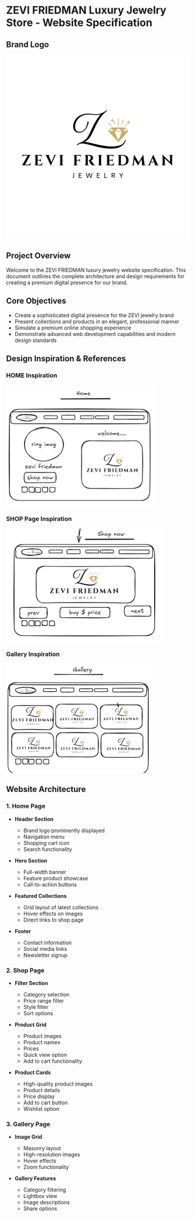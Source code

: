 # ZEVI FRIEDMAN Luxury Jewelry Store - Website Specification

## Brand Logo
![ZEVI FRIEDMAN Logo](/image/logo2.png)

## Project Overview
Welcome to the ZEVI FRIEDMAN luxury jewelry website specification. This document outlines the complete architecture and design requirements for creating a premium digital presence for our brand.

## Core Objectives
* Create a sophisticated digital presence for the ZEVI jewelry brand
* Present collections and products in an elegant, professional manner
* Simulate a premium online shopping experience
* Demonstrate advanced web development capabilities and modern design standards

## Design Inspiration & References
### HOME Inspiration
![Header Design Reference](/image/home.png)

### SHOP Page Inspiration
![Product Page Reference](/image/shop.png)

### Gallery Inspiration
![Gallery Design Reference](/image/gallery.png)

## Website Architecture

### 1. Home Page
* **Header Section**
  * Brand logo prominently displayed
  * Navigation menu
  * Shopping cart icon
  * Search functionality

* **Hero Section**
  * Full-width banner
  * Feature product showcase
  * Call-to-action buttons

* **Featured Collections**
  * Grid layout of latest collections
  * Hover effects on images
  * Direct links to shop page

* **Footer**
  * Contact information
  * Social media links
  * Newsletter signup

### 2. Shop Page
* **Filter Section**
  * Category selection
  * Price range filter
  * Style filter
  * Sort options

* **Product Grid**
  * Product images
  * Product names
  * Prices
  * Quick view option
  * Add to cart functionality

* **Product Cards**
  * High-quality product images
  * Product details
  * Price display
  * Add to cart button
  * Wishlist option

### 3. Gallery Page
* **Image Grid**
  * Masonry layout
  * High-resolution images
  * Hover effects
  * Zoom functionality

* **Gallery Features**
  * Category filtering
  * Lightbox view
  * Image descriptions
  * Share options
